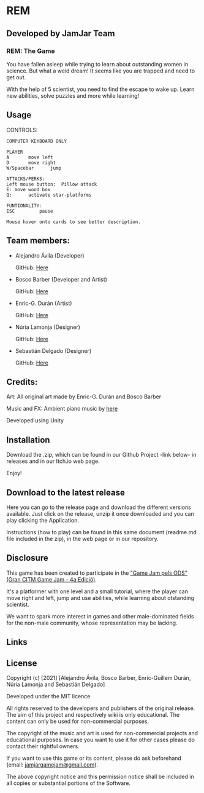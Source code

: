 # REM

## Developed by JamJar Team



### REM: The Game


You have fallen asleep while trying to learn about outstanding women in science. But what a weid dream! It seems like you are trapped and need to get out.

With the help of 5 scientist, you need to find the escape to wake up. Learn new abilities, solve puzzles and more while learning!


## Usage


CONTROLS:


	COMPUTER KEYBOARD ONLY

	PLAYER 
	A 		move left
	D 		move right
	W/Spacebar		jump 

	ATTACKS/PERKS:
	Left mouse button:	Pillow attack
	E: move wood box
	Q:		activate star-platforms
	
	FUNTIONALITY:
	ESC 		pause	
  
	Mouse hover onto cards to see better description.


## Team members:



 + Alejandro Ávila (Developer)

	GitHub: [Here](https://github.com/Omicrxn)


 + Bosco Barber (Developer and Artist)

	GitHub: [Here](https://github.com/boscobarberesbert)



 + Enric-G. Durán (Artist)

	GitHub: [Here](https://github.com/EnricGDV)



 + Núria Lamonja (Designer)

	GitHub: [Here](https://github.com/Needlesslord)



 + Sebastián Delgado (Designer)
 
 
	GitHub: [Here](https://github.com/Vinskky)



## Credits:


Art: All original art made by Enric-G. Durán and Bosco Barber

Music and FX: Ambient piano music by [here](https://freesound.org/people/ShadyDave/sounds/325647/)


Developed using Unity


## Installation


Download the .zip, which can be found in our Github Project -link below- in releases and in our Itch.io web page.



Enjoy!



## Download to the latest release


Here you can go to the release page and download the different versions available. Just click on the release, unzip it once downloaded and you can play clicking the Application.


Instructions (how to play) can be found in this same document (readme.md file included in the zip), in the web page or in our repository.



## Disclosure


This game has been created to participate in the ["Game Jam pels ODS" (Gran CITM Game Jam - 4a Edició)](https://itch.io/jam/gran-citm-game-jam-4a-edicio).


It's a platformer with one level and a small tutorial, where the player can move right and left, jump and use abilities, while learning about otstanding scientist.


We want to spark more interest in games and other male-dominated fields for the non-male community, whose representation may be lacking.



## Links




## License


Copyright (c) [2021] [Alejandro Ávila, Bosco Barber, Enric-Guillem Durán, Núria Lamonja and Sebastián Delgado]


Developed under the MIT licence


All rights reserved to the developers and publishers of the original release. 
The aim of this project and respectively wiki is only educational. 
The content can only be used for non-commercial purposes. 


The copyright of the music and art is used for non-commercial projects and educational purposes.
In case you want to use it for other cases please do contact their rightful owners.


If you want to use this game or its content, please do ask beforehand (email: jamjargamejam@gmail.com).


The above copyright notice and this permission notice shall be included in all
copies or substantial portions of the Software.
